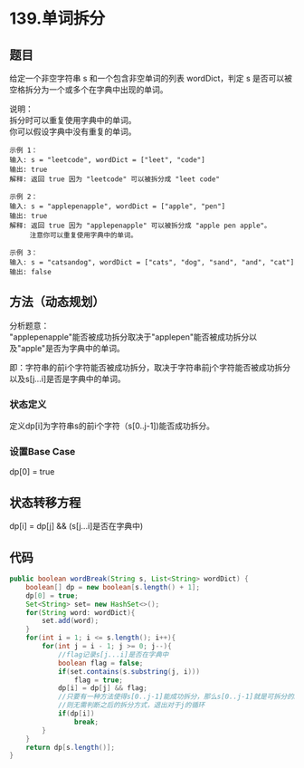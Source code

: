 # 139.单词拆分

## 题目

给定一个非空字符串 s 和一个包含非空单词的列表 wordDict，判定 s 是否可以被空格拆分为一个或多个在字典中出现的单词。

说明：  
拆分时可以重复使用字典中的单词。  
你可以假设字典中没有重复的单词。


    示例 1：
    输入: s = "leetcode", wordDict = ["leet", "code"]
    输出: true
    解释: 返回 true 因为 "leetcode" 可以被拆分成 "leet code"

    示例 2：
    输入: s = "applepenapple", wordDict = ["apple", "pen"]
    输出: true
    解释: 返回 true 因为 "applepenapple" 可以被拆分成 "apple pen apple"。
         注意你可以重复使用字典中的单词。

    示例 3：
    输入: s = "catsandog", wordDict = ["cats", "dog", "sand", "and", "cat"]
    输出: false

## 方法（动态规划）
分析题意：  
"applepenapple"能否被成功拆分取决于"applepen"能否被成功拆分以及"apple"是否为字典中的单词。

即：字符串的前i个字符能否被成功拆分，取决于字符串前j个字符能否被成功拆分以及s[j...i]是否是字典中的单词。

### 状态定义
定义dp[i]为字符串s的前i个字符（s[0..j-1])能否成功拆分。

### 设置Base Case
dp[0] = true

## 状态转移方程
dp[i] = dp[j] && (s[j...i]是否在字典中)

## 代码
```java
public boolean wordBreak(String s, List<String> wordDict) {
    boolean[] dp = new boolean[s.length() + 1];
    dp[0] = true;
    Set<String> set= new HashSet<>();
    for(String word: wordDict){
        set.add(word);
    }
    for(int i = 1; i <= s.length(); i++){
        for(int j = i - 1; j >= 0; j--){
            //flag记录s[j...i]是否在字典中
            boolean flag = false;
            if(set.contains(s.substring(j, i)))
                flag = true;
            dp[i] = dp[j] && flag;
            //只要有一种方法使得s[0..j-1]能成功拆分，那么s[0..j-1]就是可拆分的。
            //则无需判断之后的拆分方式，退出对于j的循环
            if(dp[i])
                break;
        }
    }
    return dp[s.length()];
}
```